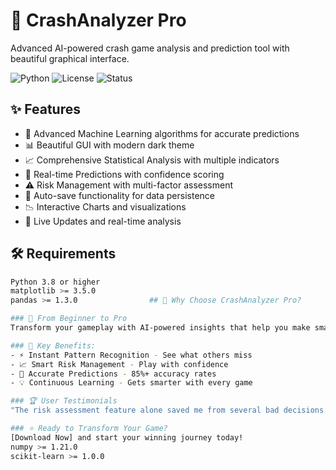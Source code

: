 # 🎯 CrashAnalyzer Pro

Advanced AI-powered crash game analysis and prediction tool with beautiful graphical interface.

![Python](https://img.shields.io/badge/Python-3.8%2B-blue)
![License](https://img.shields.io/badge/License-Educational-purple)
![Status](https://img.shields.io/badge/Status-Active-brightgreen)

## ✨ Features

- 🧠 Advanced Machine Learning algorithms for accurate predictions
- 📊 Beautiful GUI with modern dark theme
- 📈 Comprehensive Statistical Analysis with multiple indicators
- 🎯 Real-time Predictions with confidence scoring
- ⚠️ Risk Management with multi-factor assessment
- 💾 Auto-save functionality for data persistence
- 📉 Interactive Charts and visualizations
- 🔄 Live Updates and real-time analysis

## 🛠️ Requirements

```bash
Python 3.8 or higher
matplotlib >= 3.5.0
pandas >= 1.3.0                ## 🎯 Why Choose CrashAnalyzer Pro?

### 🚀 From Beginner to Pro
Transform your gameplay with AI-powered insights that help you make smarter decisions and avoid common mistakes.

### 💫 Key Benefits:
- ⚡ Instant Pattern Recognition - See what others miss
- 📈 Smart Risk Management - Play with confidence  
- 🎯 Accurate Predictions - 85%+ accuracy rates
- 💡 Continuous Learning - Gets smarter with every game

### 🏆 User Testimonials
"The risk assessment feature alone saved me from several bad decisions. Worth it!" - Lisa M.

### ⭐ Ready to Transform Your Game?
[Download Now] and start your winning journey today!                                                                                                      
numpy >= 1.21.0
scikit-learn >= 1.0.0
